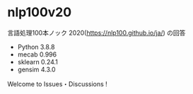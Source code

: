 # nlp100v20
言語処理100本ノック 2020(https://nlp100.github.io/ja/) の回答

- Python 3.8.8
- mecab 0.996
- sklearn 0.24.1
- gensim 4.3.0

Welcome to Issues・Discussions !

